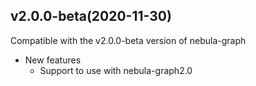 ## v2.0.0-beta(2020-11-30)
Compatible with the v2.0.0-beta version of nebula-graph

- New features
	- Support to use with nebula-graph2.0
